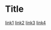 # Title

[link1](https://docs.google.com/document/d/1SsTgAC8as-WSS_SGnABkZZerY4Zc9zf-FFgJSPd9v6U/edit#)
[link2](https://www.youtube.com/watch?v=dQw4w9WgXcQ)
[link3](https://theuselessweb.com/)
[link4](https://en.wikipedia.org/wiki/4th_Army_(Kingdom_of_Yugoslavia))